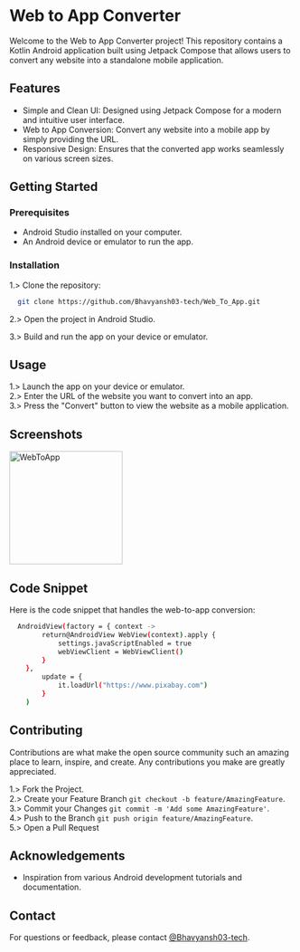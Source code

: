 
# Web to App Converter

Welcome to the Web to App Converter project! This repository contains a Kotlin Android application built using Jetpack Compose that allows users to convert any website into a standalone mobile application.




## Features

- Simple and Clean UI: Designed using Jetpack Compose for a modern and intuitive user interface.
- Web to App Conversion: Convert any website into a mobile app by simply providing the URL.
- Responsive Design: Ensures that the converted app works seamlessly on various screen sizes.


## Getting Started

### Prerequisites
- Android Studio installed on your computer.
- An Android device or emulator to run the app.
### Installation

1.> Clone the repository:

```bash
  git clone https://github.com/Bhavyansh03-tech/Web_To_App.git
```
2.> Open the project in Android Studio.

3.> Build and run the app on your device or emulator.
## Usage

1.> Launch the app on your device or emulator.\
2.> Enter the URL of the website you want to convert into an app.\
3.> Press the "Convert" button to view the website as a mobile application.
## Screenshots

<img src="https://github.com/Bhavyansh03-tech/Web_To_App/assets/96388594/ddc5f32a-c22e-460b-8c5c-4d7aa25cabff" alt="WebToApp" width="200"/>


## Code Snippet

Here is the code snippet that handles the web-to-app conversion:

```bash
  AndroidView(factory = { context ->
        return@AndroidView WebView(context).apply {
            settings.javaScriptEnabled = true
            webViewClient = WebViewClient()
        }
    },
        update = {
            it.loadUrl("https://www.pixabay.com")
        }
    )
```


## Contributing

Contributions are what make the open source community such an amazing place to learn, inspire, and create. Any contributions you make are greatly appreciated.

1.> Fork the Project.\
2.> Create your Feature Branch `git checkout -b feature/AmazingFeature`.\
3.> Commit your Changes `git commit -m 'Add some AmazingFeature'`.\
4.> Push to the Branch `git push origin feature/AmazingFeature`.\
5.> Open a Pull Request

## Acknowledgements

- Inspiration from various Android development tutorials and documentation.
## Contact

For questions or feedback, please contact [@Bhavyansh03-tech](https://github.com/Bhavyansh03-tech).
